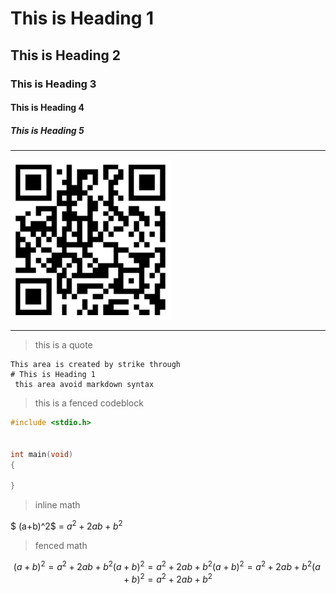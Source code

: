 # This is Heading 1

## This is Heading 2

### This is Heading 3

#### This is Heading 4

##### This is Heading 5

---

![this is a loacl image](./images/img1.png)

---

> this is a quote

```
This area is created by strike through
# This is Heading 1
 this area avoid markdown syntax
```

> this is a fenced codeblock

```c
#include <stdio.h>


int main(void)
{

}

```

> inline math

$ (a+b)^2$ = $a^2+2ab+b^2$

> fenced math

$$
    (a+b)^2 = a^2 + 2ab +b^2
    (a+b)^2 = a^2 + 2ab +b^2
    (a+b)^2 = a^2 + 2ab +b^2
    (a+b)^2 = a^2 + 2ab +b^2
$$
